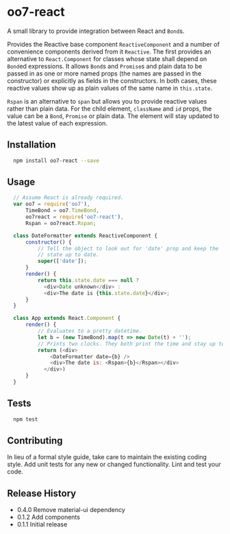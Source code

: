 oo7-react
=========

A small library to provide integration between React and `Bond`s.

Provides the Reactive base component `ReactiveComponent` and a number of
convenience components derived from it `Reactive`. The first
provides an alternative to `React.Component` for classes whose state shall
depend on `Bond`ed expressions. It allows `Bond`s and `Promise`s
and plain data to be passed in as one or more named props (the names are passed
in the constructor) or explicitly as fields in the constructors. In both cases,
these reactive values show up as plain values of the same name in `this.state`.

`Rspan` is an alternative to `span` but allows you to provide reactive values
rather than plain data. For the child element,
`className` and `id` props, the value can be a `Bond`, `Promise` or plain data.
The element will stay updated to the latest value of each expression.

## Installation

```sh
  npm install oo7-react --save
```

## Usage

```javascript
  // Assume React is already required.
  var oo7 = require('oo7'),
      TimeBond = oo7.TimeBond,
      oo7react = require('oo7-react'),
      Rspan = oo7react.Rspan;

  class DateFormatter extends ReactiveComponent {
	  constructor() {
		  // Tell the object to look out for 'date' prop and keep the 'date'
		  // state up to date.
		  super(['date']);
	  }
	  render() {
		  return this.state.date === null ?
		    <div>Date unknown</div> :
		    <div>The date is {this.state.date}</div>;
	  }
  }

  class App extends React.Component {
	  render() {
		  // Evaluates to a pretty datetime.
		  let b = (new TimeBond).map(t => new Date(t) + '');
		  // Prints two clocks. They both print the time and stay up to date.
		  return (<div>
			  <DateFormatter date={b} />
			  <div>The date is: <Rspan>{b}</Rspan></div>
			</div>)
	  }
  }
```

## Tests

```sh
  npm test
```

## Contributing

In lieu of a formal style guide, take care to maintain the existing coding style.
Add unit tests for any new or changed functionality. Lint and test your code.

## Release History

* 0.4.0 Remove material-ui dependency
* 0.1.2 Add components
* 0.1.1 Initial release
